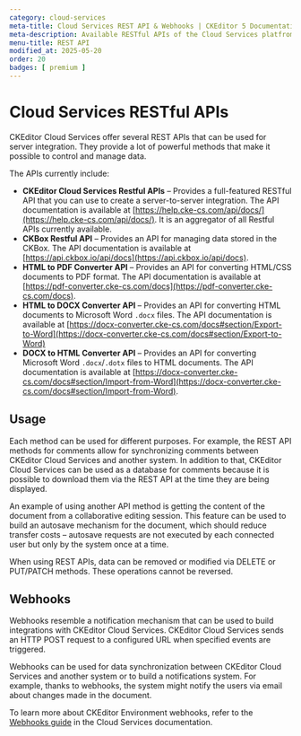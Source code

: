 ```yaml
---
category: cloud-services
meta-title: Cloud Services REST API & Webhooks | CKEditor 5 Documentation
meta-description: Available RESTful APIs of the Cloud Services platfrom.
menu-title: REST API
modified_at: 2025-05-20
order: 20
badges: [ premium ]
---
```


# Cloud Services RESTful APIs

CKEditor Cloud Services offer several REST APIs that can be used for server integration. They provide a lot of powerful methods that make it possible to control and manage data.

The APIs currently include:

* **CKEditor Cloud Services Restful APIs** &ndash; Provides a full-featured RESTful API that you can use to create a server-to-server integration. The API documentation is available at [https://help.cke-cs.com/api/docs/](https://help.cke-cs.com/api/docs/). It is an aggregator of all Restful APIs currently available.
* **CKBox Restful API** &ndash; Provides an API for managing data stored in the CKBox. The API documentation is available at [https://api.ckbox.io/api/docs](https://api.ckbox.io/api/docs).
* **HTML to PDF Converter API** &ndash; Provides an API for converting HTML/CSS documents to PDF format. The API documentation is available at [https://pdf-converter.cke-cs.com/docs](https://pdf-converter.cke-cs.com/docs).
* **HTML to DOCX Converter API** &ndash; Provides an API for converting HTML documents to Microsoft Word `.docx` files. The API documentation is available at [https://docx-converter.cke-cs.com/docs#section/Export-to-Word](https://docx-converter.cke-cs.com/docs#section/Export-to-Word)
* **DOCX to HTML Converter API** &ndash; Provides an API for converting Microsoft Word `.docx`/`.dotx` files to HTML documents. The API documentation is available at [https://docx-converter.cke-cs.com/docs#section/Import-from-Word](https://docx-converter.cke-cs.com/docs#section/Import-from-Word).

## Usage

Each method can be used for different purposes. For example, the REST API methods for comments allow for synchronizing comments between CKEditor Cloud Services and another system. In addition to that, CKEditor Cloud Services can be used as a database for comments because it is possible to download them via the REST API at the time they are being displayed.

An example of using another API method is getting the content of the document from a collaborative editing session. This feature can be used to build an autosave mechanism for the document, which should reduce transfer costs &ndash; autosave requests are not executed by each connected user but only by the system once at a time.

<info-box warning>
When using REST APIs, data can be removed or modified via DELETE or PUT/PATCH methods. These operations cannot be reversed.
</info-box>

## Webhooks

Webhooks resemble a notification mechanism that can be used to build integrations with CKEditor Cloud Services. CKEditor Cloud Services sends an HTTP POST request to a configured URL when specified events are triggered.

Webhooks can be used for data synchronization between CKEditor Cloud Services and another system or to build a notifications system. For example, thanks to webhooks, the system might notify the users via email about changes made in the document.

To learn more about CKEditor Environment webhooks, refer to the [Webhooks guide](https://ckeditor.com/docs/cs/latest/developer-resources/webhooks/overview.html) in the Cloud Services documentation.
